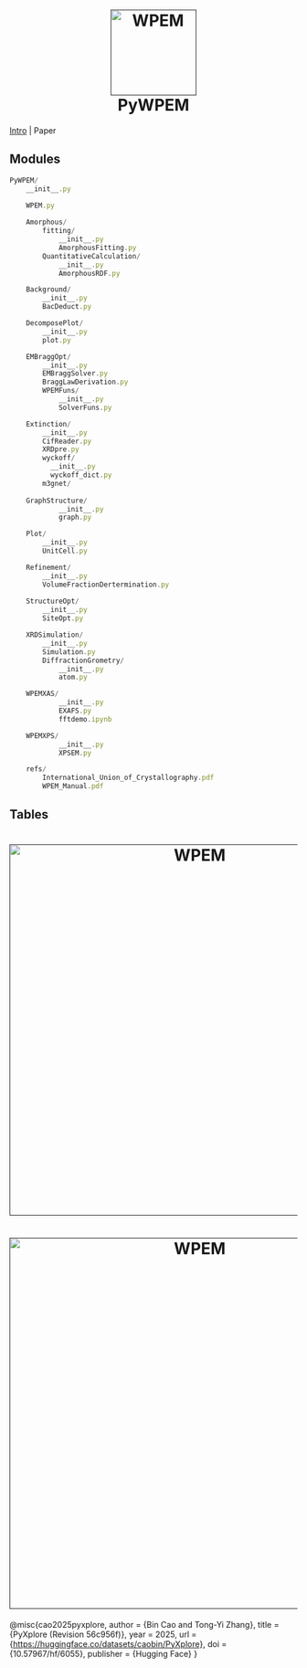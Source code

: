 
<h1 align="center">
  <a href=""><img src="https://github.com/Bin-Cao/TCGPR/assets/86995074/28f69830-4ece-43b3-a887-e78fdb25bcab" alt="WPEM" width="150"></a>
  <br>
  PyWPEM
  <br>
</h1>



[Intro](https://pyxplore.netlify.app/) | Paper  


## Modules 

``` javascript
PyWPEM/
    __init__.py
    
    WPEM.py

    Amorphous/
        fitting/
            __init__.py
            AmorphousFitting.py
        QuantitativeCalculation/
            __init__.py
            AmorphousRDF.py

    Background/
        __init__.py
        BacDeduct.py

    DecomposePlot/
        __init__.py
        plot.py

    EMBraggOpt/
        __init__.py
        EMBraggSolver.py
        BraggLawDerivation.py
        WPEMFuns/
            __init__.py
            SolverFuns.py

    Extinction/ 
        __init__.py
        CifReader.py
        XRDpre.py
        wyckoff/
          __init__.py
          wyckoff_dict.py 
        m3gnet/
        
    GraphStructure/
            __init__.py
            graph.py    

    Plot/
        __init__.py
        UnitCell.py

    Refinement/
        __init__.py
        VolumeFractionDertermination.py
    
    StructureOpt/
        __init__.py
        SiteOpt.py

    XRDSimulation/
        __init__.py
        Simulation.py
        DiffractionGrometry/
            __init__.py
            atom.py

    WPEMXAS/
            __init__.py
            EXAFS.py
            fftdemo.ipynb

    WPEMXPS/
            __init__.py
            XPSEM.py

    refs/
        International_Union_of_Crystallography.pdf
        WPEM_Manual.pdf
``` 

## Tables


<h1 align="center">
  <a href=""><img src="https://github.com/Bin-Cao/PyWPEM/assets/86995074/4a41f979-ff0c-48d7-8830-d7638811aad2" alt="WPEM" width="650"></a>
</h1>

<h1 align="center">
  <a href=""><img src="https://github.com/Bin-Cao/PyWPEM/assets/86995074/a04b60fd-f9b2-4b2d-bc1a-c8227d9dc811" alt="WPEM" width="650"></a>
</h1>


@misc{cao2025pyxplore,
  author       = {Bin Cao and Tong-Yi Zhang},
  title        = {PyXplore (Revision 56c956f)},
  year         = 2025,
  url          = {https://huggingface.co/datasets/caobin/PyXplore},
  doi          = {10.57967/hf/6055},
  publisher    = {Hugging Face}
}

